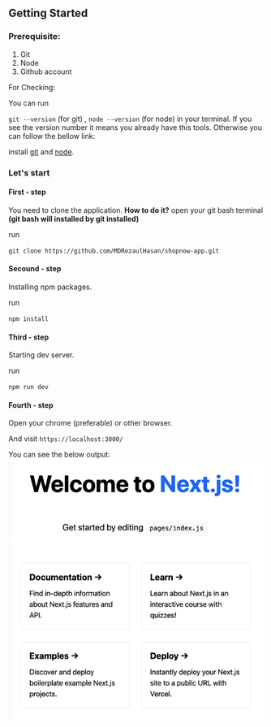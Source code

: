 ## Getting Started

### Prerequisite:

1.  Git
2.  Node
3.  Github account

For Checking:

You can run

`git --version` (for git) , `node --version` (for node) in your terminal. If you see the version number it means you already have this tools.
Otherwise you can follow the bellow link:

install [git](https://github.com/git-guides/install-git) and [node](https://nodejs.dev/learn/how-to-install-nodejs).

### Let's start

#### First - step

You need to clone the application. **How to do it?**
open your git bash terminal **(git bash will installed by git installed)**

run

`git clone https://github.com/MDRezaulHasan/shopnow-app.git`

#### Secound - step

Installing npm packages.

run

`npm install`

#### Third - step

Starting dev server.

run

`npm run dev `

#### Fourth - step

Open your chrome (preferable) or other browser.

And visit `https://localhost:3000/`

You can see the below output:
![output image!](https://github.com/MDRezaulHasan/shopnow-app/blob/main/assets-readme/output.png)
